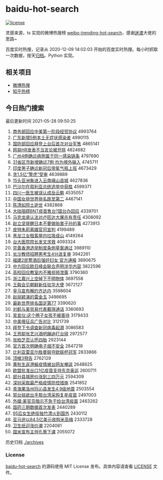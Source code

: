 # baidu-hot-search

[![license](https://img.shields.io/github/license/Arrackisarookie/baidu-hot-search)](https://github.com/Arrackisarookie/baidu-hot-search/blob/master/LICENSE)

灵感来源，ts 实现的微博热搜榜 [weibo-trending-hot-search](https://github.com/justjavac/weibo-trending-hot-search)，感谢[迷渡](https://github.com/justjavac)大佬的思路~

百度实时热搜，记录从 2020-12-09 14:02:03 开始的百度实时热搜。每小时抓取一次数据，按天[归档](./archives)。Python 实现。

## 相关项目
+ [微博热搜](https://github.com/Arrackisarookie/weibo-hot-search)
+ [知乎热榜](https://github.com/Arrackisarookie/zhihu-top-search)

## 今日热门搜索

<!-- Rank Begin -->

最后更新时间 2021-05-28 09:50:25

1. [商务部回应中美第一阶段经贸协议](http://www.baidu.com/baidu?cl=3&tn=SE_baiduhomet8_jmjb7mjw&rsv_dl=fyb_top&fr=top1000&wd=%C9%CC%CE%F1%B2%BF%BB%D8%D3%A6%D6%D0%C3%C0%B5%DA%D2%BB%BD%D7%B6%CE%BE%AD%C3%B3%D0%AD%D2%E9) 4993764
1. [广东新增5例本土无症状感染者](http://www.baidu.com/baidu?cl=3&tn=SE_baiduhomet8_jmjb7mjw&rsv_dl=fyb_top&fr=top1000&wd=%B9%E3%B6%AB%D0%C2%D4%F65%C0%FD%B1%BE%CD%C1%CE%DE%D6%A2%D7%B4%B8%D0%C8%BE%D5%DF) 4990115
1. [国防部回应拜登上台后首次对台军售](http://www.baidu.com/baidu?cl=3&tn=SE_baiduhomet8_jmjb7mjw&rsv_dl=fyb_top&fr=top1000&wd=%B9%FA%B7%C0%B2%BF%BB%D8%D3%A6%B0%DD%B5%C7%C9%CF%CC%A8%BA%F3%CA%D7%B4%CE%B6%D4%CC%A8%BE%FC%CA%DB) 4865141
1. [网易HR发表不当言论被开除](http://www.baidu.com/baidu?cl=3&tn=SE_baiduhomet8_jmjb7mjw&rsv_dl=fyb_top&fr=top1000&wd=%CD%F8%D2%D7HR%B7%A2%B1%ED%B2%BB%B5%B1%D1%D4%C2%DB%B1%BB%BF%AA%B3%FD) 4824682
1. [广州4例确诊病例属于同一感染链条](http://www.baidu.com/baidu?cl=3&tn=SE_baiduhomet8_jmjb7mjw&rsv_dl=fyb_top&fr=top1000&wd=%B9%E3%D6%DD4%C0%FD%C8%B7%D5%EF%B2%A1%C0%FD%CA%F4%D3%DA%CD%AC%D2%BB%B8%D0%C8%BE%C1%B4%CC%F5) 4797690
1. [31省区市新增确诊7例 均为境外输入](http://www.baidu.com/baidu?cl=3&tn=SE_baiduhomet8_jmjb7mjw&rsv_dl=fyb_top&fr=top1000&wd=31%CA%A1%C7%F8%CA%D0%D0%C2%D4%F6%C8%B7%D5%EF7%C0%FD%20%BE%F9%CE%AA%BE%B3%CD%E2%CA%E4%C8%EB) 4745711
1. [印度男子确诊新冠后带氧气瓶上班](http://www.baidu.com/baidu?cl=3&tn=SE_baiduhomet8_jmjb7mjw&rsv_dl=fyb_top&fr=top1000&wd=%D3%A1%B6%C8%C4%D0%D7%D3%C8%B7%D5%EF%D0%C2%B9%DA%BA%F3%B4%F8%D1%F5%C6%F8%C6%BF%C9%CF%B0%E0) 4673429
1. [贪1.5亿“警虎”受审](http://www.baidu.com/baidu?cl=3&tn=SE_baiduhomet8_jmjb7mjw&rsv_dl=fyb_top&fr=top1000&wd=%CC%B01.5%D2%DA%A1%B0%BE%AF%BB%A2%A1%B1%CA%DC%C9%F3) 4639889
1. [15头亚洲象进入云南峨山县城](http://www.baidu.com/baidu?cl=3&tn=SE_baiduhomet8_jmjb7mjw&rsv_dl=fyb_top&fr=top1000&wd=15%CD%B7%D1%C7%D6%DE%CF%F3%BD%F8%C8%EB%D4%C6%C4%CF%B6%EB%C9%BD%CF%D8%B3%C7) 4627836
1. [巴沙尔在叙利亚总统选举中获胜](http://www.baidu.com/baidu?cl=3&tn=SE_baiduhomet8_jmjb7mjw&rsv_dl=fyb_top&fr=top1000&wd=%B0%CD%C9%B3%B6%FB%D4%DA%D0%F0%C0%FB%D1%C7%D7%DC%CD%B3%D1%A1%BE%D9%D6%D0%BB%F1%CA%A4) 4599371
1. [四川一医生被误认成岳云鹏](http://www.baidu.com/baidu?cl=3&tn=SE_baiduhomet8_jmjb7mjw&rsv_dl=fyb_top&fr=top1000&wd=%CB%C4%B4%A8%D2%BB%D2%BD%C9%FA%B1%BB%CE%F3%C8%CF%B3%C9%D4%C0%D4%C6%C5%F4) 4535057
1. [中国女排世界排名跌至第二](http://www.baidu.com/baidu?cl=3&tn=SE_baiduhomet8_jmjb7mjw&rsv_dl=fyb_top&fr=top1000&wd=%D6%D0%B9%FA%C5%AE%C5%C5%CA%C0%BD%E7%C5%C5%C3%FB%B5%F8%D6%C1%B5%DA%B6%FE) 4467141
1. [陈清如院士逝世](http://www.baidu.com/baidu?cl=3&tn=SE_baiduhomet8_jmjb7mjw&rsv_dl=fyb_top&fr=top1000&wd=%B3%C2%C7%E5%C8%E7%D4%BA%CA%BF%CA%C5%CA%C0) 4382868
1. [大陆阻碍BNT疫苗售台?国台办回应](http://www.baidu.com/baidu?cl=3&tn=SE_baiduhomet8_jmjb7mjw&rsv_dl=fyb_top&fr=top1000&wd=%B4%F3%C2%BD%D7%E8%B0%ADBNT%D2%DF%C3%E7%CA%DB%CC%A8%3F%B9%FA%CC%A8%B0%EC%BB%D8%D3%A6) 4339701
1. [马克龙承认法对卢旺达大屠杀有责任](http://www.baidu.com/baidu?cl=3&tn=SE_baiduhomet8_jmjb7mjw&rsv_dl=fyb_top&fr=top1000&wd=%C2%ED%BF%CB%C1%FA%B3%D0%C8%CF%B7%A8%B6%D4%C2%AC%CD%FA%B4%EF%B4%F3%CD%C0%C9%B1%D3%D0%D4%F0%C8%CE) 4308092
1. [赵立坚提醒日本不要做贻害子孙的事](http://www.baidu.com/baidu?cl=3&tn=SE_baiduhomet8_jmjb7mjw&rsv_dl=fyb_top&fr=top1000&wd=%D5%D4%C1%A2%BC%E1%CC%E1%D0%D1%C8%D5%B1%BE%B2%BB%D2%AA%D7%F6%EA%DD%BA%A6%D7%D3%CB%EF%B5%C4%CA%C2) 4273913
1. [皮特朱莉离婚官司宣判](http://www.baidu.com/baidu?cl=3&tn=SE_baiduhomet8_jmjb7mjw&rsv_dl=fyb_top&fr=top1000&wd=%C6%A4%CC%D8%D6%EC%C0%F2%C0%EB%BB%E9%B9%D9%CB%BE%D0%FB%C5%D0) 4199489
1. [黑龙江女租客屋内垃圾成山](http://www.baidu.com/baidu?cl=3&tn=SE_baiduhomet8_jmjb7mjw&rsv_dl=fyb_top&fr=top1000&wd=%BA%DA%C1%FA%BD%AD%C5%AE%D7%E2%BF%CD%CE%DD%C4%DA%C0%AC%BB%F8%B3%C9%C9%BD) 4149264
1. [台大医院院长发文求救](http://www.baidu.com/baidu?cl=3&tn=SE_baiduhomet8_jmjb7mjw&rsv_dl=fyb_top&fr=top1000&wd=%CC%A8%B4%F3%D2%BD%D4%BA%D4%BA%B3%A4%B7%A2%CE%C4%C7%F3%BE%C8) 4093324
1. [完善香港选举制度条例草案通过](http://www.baidu.com/baidu?cl=3&tn=SE_baiduhomet8_jmjb7mjw&rsv_dl=fyb_top&fr=top1000&wd=%CD%EA%C9%C6%CF%E3%B8%DB%D1%A1%BE%D9%D6%C6%B6%C8%CC%F5%C0%FD%B2%DD%B0%B8%CD%A8%B9%FD) 3989110
1. [长沙教师招聘男考生4分进复审](http://www.baidu.com/baidu?cl=3&tn=SE_baiduhomet8_jmjb7mjw&rsv_dl=fyb_top&fr=top1000&wd=%B3%A4%C9%B3%BD%CC%CA%A6%D5%D0%C6%B8%C4%D0%BF%BC%C9%FA4%B7%D6%BD%F8%B8%B4%C9%F3) 3942261
1. [福建2民警酒后强奸妇女 官方通报](http://www.baidu.com/baidu?cl=3&tn=SE_baiduhomet8_jmjb7mjw&rsv_dl=fyb_top&fr=top1000&wd=%B8%A3%BD%A82%C3%F1%BE%AF%BE%C6%BA%F3%C7%BF%BC%E9%B8%BE%C5%AE%20%B9%D9%B7%BD%CD%A8%B1%A8) 3890675
1. [中方回应欧日峰会联合声明涉华内容](http://www.baidu.com/baidu?cl=3&tn=SE_baiduhomet8_jmjb7mjw&rsv_dl=fyb_top&fr=top1000&wd=%D6%D0%B7%BD%BB%D8%D3%A6%C5%B7%C8%D5%B7%E5%BB%E1%C1%AA%BA%CF%C9%F9%C3%F7%C9%E6%BB%AA%C4%DA%C8%DD) 3822596
1. [高校回应教室内不雅视频泄露](http://www.baidu.com/baidu?cl=3&tn=SE_baiduhomet8_jmjb7mjw&rsv_dl=fyb_top&fr=top1000&wd=%B8%DF%D0%A3%BB%D8%D3%A6%BD%CC%CA%D2%C4%DA%B2%BB%D1%C5%CA%D3%C6%B5%D0%B9%C2%B6) 3790360
1. [浙江嘉兴上空掉下不明物体](http://www.baidu.com/baidu?cl=3&tn=SE_baiduhomet8_jmjb7mjw&rsv_dl=fyb_top&fr=top1000&wd=%D5%E3%BD%AD%BC%CE%D0%CB%C9%CF%BF%D5%B5%F4%CF%C2%B2%BB%C3%F7%CE%EF%CC%E5) 3697558
1. [王毅会见朝鲜新任驻华大使](http://www.baidu.com/baidu?cl=3&tn=SE_baiduhomet8_jmjb7mjw&rsv_dl=fyb_top&fr=top1000&wd=%CD%F5%D2%E3%BB%E1%BC%FB%B3%AF%CF%CA%D0%C2%C8%CE%D7%A4%BB%AA%B4%F3%CA%B9) 3672127
1. [皇马宣布解约齐达内](http://www.baidu.com/baidu?cl=3&tn=SE_baiduhomet8_jmjb7mjw&rsv_dl=fyb_top&fr=top1000&wd=%BB%CA%C2%ED%D0%FB%B2%BC%BD%E2%D4%BC%C6%EB%B4%EF%C4%DA) 3598604
1. [赵丽颖演的雷金玉](http://www.baidu.com/baidu?cl=3&tn=SE_baiduhomet8_jmjb7mjw&rsv_dl=fyb_top&fr=top1000&wd=%D5%D4%C0%F6%D3%B1%D1%DD%B5%C4%C0%D7%BD%F0%D3%F1) 3498695
1. [最新世界排名国足第77](http://www.baidu.com/baidu?cl=3&tn=SE_baiduhomet8_jmjb7mjw&rsv_dl=fyb_top&fr=top1000&wd=%D7%EE%D0%C2%CA%C0%BD%E7%C5%C5%C3%FB%B9%FA%D7%E3%B5%DA77) 3390620
1. [刘鹤与美贸易代表戴琪通话](http://www.baidu.com/baidu?cl=3&tn=SE_baiduhomet8_jmjb7mjw&rsv_dl=fyb_top&fr=top1000&wd=%C1%F5%BA%D7%D3%EB%C3%C0%C3%B3%D2%D7%B4%FA%B1%ED%B4%F7%E7%F7%CD%A8%BB%B0) 3360693
1. [吴宣仪:这个圈子女孩不被善待](http://www.baidu.com/baidu?cl=3&tn=SE_baiduhomet8_jmjb7mjw&rsv_dl=fyb_top&fr=top1000&wd=%CE%E2%D0%FB%D2%C7%3A%D5%E2%B8%F6%C8%A6%D7%D3%C5%AE%BA%A2%B2%BB%B1%BB%C9%C6%B4%FD) 3179433
1. [中美俄征兵广告对比](http://www.baidu.com/baidu?cl=3&tn=SE_baiduhomet8_jmjb7mjw&rsv_dl=fyb_top&fr=top1000&wd=%D6%D0%C3%C0%B6%ED%D5%F7%B1%F8%B9%E3%B8%E6%B6%D4%B1%C8) 3121739
1. [拜登下令调查新冠病毒起源](http://www.baidu.com/baidu?cl=3&tn=SE_baiduhomet8_jmjb7mjw&rsv_dl=fyb_top&fr=top1000&wd=%B0%DD%B5%C7%CF%C2%C1%EE%B5%F7%B2%E9%D0%C2%B9%DA%B2%A1%B6%BE%C6%F0%D4%B4) 3086583
1. [王思聪张艺兴酒吧蹦迪打台球](http://www.baidu.com/baidu?cl=3&tn=SE_baiduhomet8_jmjb7mjw&rsv_dl=fyb_top&fr=top1000&wd=%CD%F5%CB%BC%B4%CF%D5%C5%D2%D5%D0%CB%BE%C6%B0%C9%B1%C4%B5%CF%B4%F2%CC%A8%C7%F2) 2972577
1. [张柏芝否认怀四胎](http://www.baidu.com/baidu?cl=3&tn=SE_baiduhomet8_jmjb7mjw&rsv_dl=fyb_top&fr=top1000&wd=%D5%C5%B0%D8%D6%A5%B7%F1%C8%CF%BB%B3%CB%C4%CC%A5) 2923144
1. [官方首次明确电子烟不安全](http://www.baidu.com/baidu?cl=3&tn=SE_baiduhomet8_jmjb7mjw&rsv_dl=fyb_top&fr=top1000&wd=%B9%D9%B7%BD%CA%D7%B4%CE%C3%F7%C8%B7%B5%E7%D7%D3%D1%CC%B2%BB%B0%B2%C8%AB) 2847218
1. [比利亚雷亚尔胜曼联夺欧联杯冠军](http://www.baidu.com/baidu?cl=3&tn=SE_baiduhomet8_jmjb7mjw&rsv_dl=fyb_top&fr=top1000&wd=%B1%C8%C0%FB%D1%C7%C0%D7%D1%C7%B6%FB%CA%A4%C2%FC%C1%AA%B6%E1%C5%B7%C1%AA%B1%AD%B9%DA%BE%FC) 2833866
1. [顶楼3预告](http://www.baidu.com/baidu?cl=3&tn=SE_baiduhomet8_jmjb7mjw&rsv_dl=fyb_top&fr=top1000&wd=%B6%A5%C2%A53%D4%A4%B8%E6) 2762129
1. [黄秋生返港躲疫情被台网友嘲讽](http://www.baidu.com/baidu?cl=3&tn=SE_baiduhomet8_jmjb7mjw&rsv_dl=fyb_top&fr=top1000&wd=%BB%C6%C7%EF%C9%FA%B7%B5%B8%DB%B6%E3%D2%DF%C7%E9%B1%BB%CC%A8%CD%F8%D3%D1%B3%B0%B7%ED) 2648625
1. [欧盟批准出口1亿疫苗支持东京奥运](http://www.baidu.com/baidu?cl=3&tn=SE_baiduhomet8_jmjb7mjw&rsv_dl=fyb_top&fr=top1000&wd=%C5%B7%C3%CB%C5%FA%D7%BC%B3%F6%BF%DA1%D2%DA%D2%DF%C3%E7%D6%A7%B3%D6%B6%AB%BE%A9%B0%C2%D4%CB) 2600711
1. [部分县城房价涨到三四万元](http://www.baidu.com/baidu?cl=3&tn=SE_baiduhomet8_jmjb7mjw&rsv_dl=fyb_top&fr=top1000&wd=%B2%BF%B7%D6%CF%D8%B3%C7%B7%BF%BC%DB%D5%C7%B5%BD%C8%FD%CB%C4%CD%F2%D4%AA) 2594309
1. [深圳采取最严格疫情防控措施](http://www.baidu.com/baidu?cl=3&tn=SE_baiduhomet8_jmjb7mjw&rsv_dl=fyb_top&fr=top1000&wd=%C9%EE%DB%DA%B2%C9%C8%A1%D7%EE%D1%CF%B8%F1%D2%DF%C7%E9%B7%C0%BF%D8%B4%EB%CA%A9) 2541852
1. [青海果洛州玛沁县发生4.9级地震](http://www.baidu.com/baidu?cl=3&tn=SE_baiduhomet8_jmjb7mjw&rsv_dl=fyb_top&fr=top1000&wd=%C7%E0%BA%A3%B9%FB%C2%E5%D6%DD%C2%EA%C7%DF%CF%D8%B7%A2%C9%FA4.9%BC%B6%B5%D8%D5%F0) 2503554
1. [郭台铭欲出手帮台湾采购复星疫苗](http://www.baidu.com/baidu?cl=3&tn=SE_baiduhomet8_jmjb7mjw&rsv_dl=fyb_top&fr=top1000&wd=%B9%F9%CC%A8%C3%FA%D3%FB%B3%F6%CA%D6%B0%EF%CC%A8%CD%E5%B2%C9%B9%BA%B8%B4%D0%C7%D2%DF%C3%E7) 2497003
1. [外媒:美官员暗示不急于给台湾疫苗](http://www.baidu.com/baidu?cl=3&tn=SE_baiduhomet8_jmjb7mjw&rsv_dl=fyb_top&fr=top1000&wd=%CD%E2%C3%BD%3A%C3%C0%B9%D9%D4%B1%B0%B5%CA%BE%B2%BB%BC%B1%D3%DA%B8%F8%CC%A8%CD%E5%D2%DF%C3%E7) 2463262
1. [国药三期数据首次发表](http://www.baidu.com/baidu?cl=3&tn=SE_baiduhomet8_jmjb7mjw&rsv_dl=fyb_top&fr=top1000&wd=%B9%FA%D2%A9%C8%FD%C6%DA%CA%FD%BE%DD%CA%D7%B4%CE%B7%A2%B1%ED) 2440289
1. [95后女生绝技独竹漂火到国外](http://www.baidu.com/baidu?cl=3&tn=SE_baiduhomet8_jmjb7mjw&rsv_dl=fyb_top&fr=top1000&wd=95%BA%F3%C5%AE%C9%FA%BE%F8%BC%BC%B6%C0%D6%F1%C6%AF%BB%F0%B5%BD%B9%FA%CD%E2) 2430112
1. [亚马逊以84.5亿美元收购米高梅](http://www.baidu.com/baidu?cl=3&tn=SE_baiduhomet8_jmjb7mjw&rsv_dl=fyb_top&fr=top1000&wd=%D1%C7%C2%ED%D1%B7%D2%D484.5%D2%DA%C3%C0%D4%AA%CA%D5%B9%BA%C3%D7%B8%DF%C3%B7) 2333728
1. [卫生纸迎涨价潮](http://www.baidu.com/baidu?cl=3&tn=SE_baiduhomet8_jmjb7mjw&rsv_dl=fyb_top&fr=top1000&wd=%CE%C0%C9%FA%D6%BD%D3%AD%D5%C7%BC%DB%B3%B1) 2204081
1. [国米宣布主帅孔蒂下课](http://www.baidu.com/baidu?cl=3&tn=SE_baiduhomet8_jmjb7mjw&rsv_dl=fyb_top&fr=top1000&wd=%B9%FA%C3%D7%D0%FB%B2%BC%D6%F7%CB%A7%BF%D7%B5%D9%CF%C2%BF%CE) 2055072
<!-- Rank End -->

历史归档 [./archives](./archives)

### License

[baidu-hot-search](https://github.com/Arrackisarookie/baidu-hot-search) 的源码使用 MIT License 发布。具体内容请查看 [LICENSE](./LICENSE) 文件。

